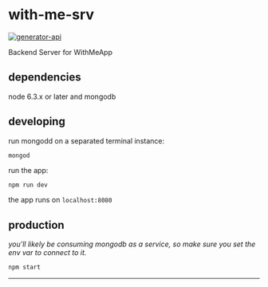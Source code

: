 # with-me-srv

[![generator-api](https://img.shields.io/badge/built%20with-generator--api-green.svg)](https://github.com/ndelvalle/generator-api)

Backend Server for WithMeApp



## dependencies

node 6.3.x or later and mongodb

## developing

run mongodd on a separated terminal instance:

```
mongod
```

run the app:

```bash
npm run dev
```

the app runs on `localhost:8080`

## production

_you'll likely be consuming mongodb as a service, so make sure you set the env var to connect to it._

```bash
npm start
```





--------------------------------------------------------------------------------
